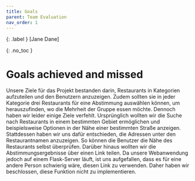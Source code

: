 ```yaml
---
title: Goals
parent: Team Evaluation
nav_order: 1
---
```


{: .label }
[Jane Dane]

{: .no_toc }
# Goals achieved and missed


Unsere Ziele für das Projekt bestanden darin, Restaurants in Kategorien aufzuteilen und den Benutzern anzuzeigen. Zudem sollten sie in jeder Kategorie drei Restaurants für eine Abstimmung auswählen können, um herauszufinden, wo die Mehrheit der Gruppe essen möchte. Dennoch haben wir leider einige Ziele verfehlt. Ursprünglich wollten wir die Suche nach Restaurants in einem bestimmten Gebiet ermöglichen und beispielsweise Optionen in der Nähe einer bestimmten Straße anzeigen. Stattdessen haben wir uns dafür entschieden, die Adressen unter den Restaurantnamen anzuzeigen. So können die Benutzer die Nähe des Restaurants selbst überprüfen.
Darüber hinaus wollten wir die Abstimmungsergebnisse über einen Link teilen. Da unsere Webanwendung jedoch auf einem Flask-Server läuft, ist uns aufgefallen, dass es für eine andere Person schwierig wäre, diesen Link zu verwenden. Daher haben wir beschlossen, diese Funktion nicht zu implementieren.
